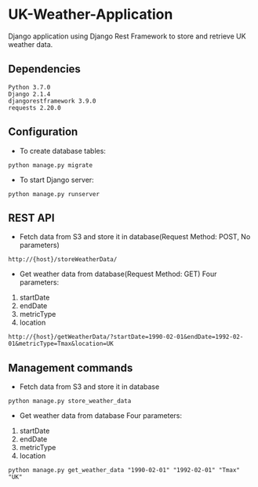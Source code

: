# UK-Weather-Application
Django application using Django Rest Framework to store and retrieve UK weather data.

## Dependencies
```
Python 3.7.0
Django 2.1.4
djangorestframework 3.9.0
requests 2.20.0
```

## Configuration

* To create database tables:
```
python manage.py migrate
```

* To start Django server:
```
python manage.py runserver
```


## REST API

* Fetch data from S3 and store it in database(Request Method: POST, No parameters)
```
http://{host}/storeWeatherData/
```

* Get weather data from database(Request Method: GET)
Four parameters:
1) startDate
2) endDate
3) metricType
4) location

```
http://{host}/getWeatherData/?startDate=1990-02-01&endDate=1992-02-01&metricType=Tmax&location=UK
```

## Management commands

* Fetch data from S3 and store it in database
```
python manage.py store_weather_data
```

* Get weather data from database
Four parameters:
1) startDate
2) endDate
3) metricType
4) location

```
python manage.py get_weather_data "1990-02-01" "1992-02-01" "Tmax" "UK"
```


